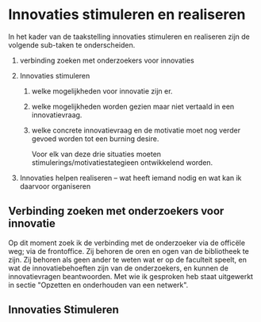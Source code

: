 # Innovaties stimuleren en realiseren

In het kader van de taakstelling innovaties stimuleren en realiseren zijn de volgende sub-taken te onderscheiden.

1. verbinding zoeken met onderzoekers voor innovaties
2. Innovaties stimuleren
    1. welke mogelijkheden voor innovatie zijn er.
    2. welke mogelijkheden worden gezien maar niet vertaald in een innovatievraag.
    3. welke concrete innovatievraag en de motivatie moet nog verder gevoed worden tot een burning desire.
    
        Voor elk van deze drie situaties moeten stimulerings/motivatiestategieen ontwikkelend worden.

3. Innovaties helpen realiseren – wat heeft iemand nodig en wat kan ik daarvoor organiseren

## Verbinding zoeken met onderzoekers voor innovatie
Op dit moment zoek ik de verbinding met de onderzoeker via de officële weg; via de frontoffice. Zij behoren de oren en ogen van de bibliotheek te zijn. Zij behoren als geen ander te weten wat er op de faculteit speelt, en wat de innovatiebehoeften zijn van de onderzoekers, en kunnen de innovatievragen beantwoorden.
Met wie ik gesproken heb staat uitgewerkt in sectie "Opzetten en onderhouden van een netwerk".

## Innovaties Stimuleren

